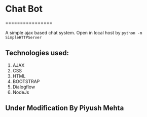 # Chat Bot
================

A simple ajax based chat system.
Open in local host by
`python -m SimpleHTTPServer`


## Technologies used:
1. AJAX
2. CSS
3. HTML
4. BOOTSTRAP
5. Dialogflow
6. NodeJs


## Under Modification By Piyush Mehta
